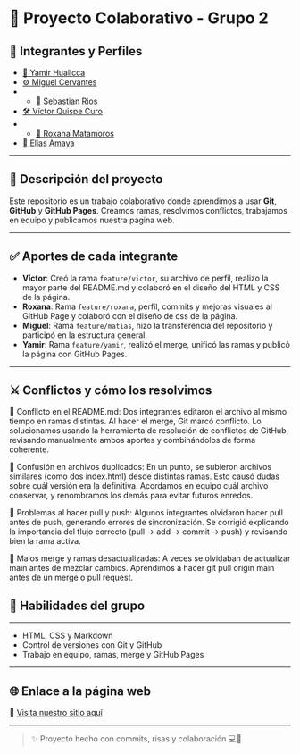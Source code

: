 # 🚀 Proyecto Colaborativo - Grupo 2

## 👥 Integrantes y Perfiles

- [🧠 Yamir Huallcca](./perfil-yamir.md)
- [⚙️ Miguel Cervantes](./perfil-miguel.md)
- - [🎨 Sebastian Rios ](./perfil-sebastian.md)
- [🛠️ Víctor Quispe Curo](./perfil-victor.md)
- - [🎨 Roxana Matamoros](./perfil-roxana.md)
- [🎨 Elias Amaya](./perfil-elias.md)

---

## 📌 Descripción del proyecto

Este repositorio es un trabajo colaborativo donde aprendimos a usar **Git**, **GitHub** y **GitHub Pages**. Creamos ramas, resolvimos conflictos, trabajamos en equipo y publicamos nuestra página web.

---

## ✅ Aportes de cada integrante

- **Víctor**: Creó la rama `feature/victor`, su archivo de perfil, realizo la mayor parte del README.md y colaboró en el diseño del HTML y CSS de la página.
- **Roxana**: Rama `feature/roxana`, perfil, commits y mejoras visuales al GitHub Page y colaboró con el diseño de css de la página.
- **Miguel**: Rama `feature/matias`, hizo la transferencia del repositorio y participó en la estructura general.
- **Yamir**: Rama `feature/yamir`, realizó el merge, unificó las ramas y publicó la página con GitHub Pages.

---

## ⚔️ Conflictos y cómo los resolvimos

📝 Conflicto en el README.md: Dos integrantes editaron el archivo al mismo tiempo en ramas distintas. Al hacer el merge, Git marcó conflicto. Lo solucionamos usando la herramienta de resolución de conflictos de GitHub, revisando manualmente ambos aportes y combinándolos de forma coherente.

📄 Confusión en archivos duplicados: En un punto, se subieron archivos similares (como dos index.html) desde distintas ramas. Esto causó dudas sobre cuál versión era la definitiva. Acordamos en equipo cuál archivo conservar, y renombramos los demás para evitar futuros enredos.

🌱 Problemas al hacer pull y push: Algunos integrantes olvidaron hacer pull antes de push, generando errores de sincronización. Se corrigió explicando la importancia del flujo correcto (pull → add → commit → push) y revisando bien la rama activa.

🧩 Malos merge y ramas desactualizadas: A veces se olvidaban de actualizar main antes de mezclar cambios. Aprendimos a hacer git pull origin main antes de un merge o pull request.
## 🧠 Habilidades del grupo

---
- HTML, CSS y Markdown
- Control de versiones con Git y GitHub
- Trabajo en equipo, ramas, merge y GitHub Pages

---

## 🌐 Enlace a la página web

🔗 [Visita nuestro sitio aquí](https://kitikazis.github.io/proyecto-colaborativo-grupo2/)

---

> ✨ Proyecto hecho con commits, risas y colaboración 💻🤝

